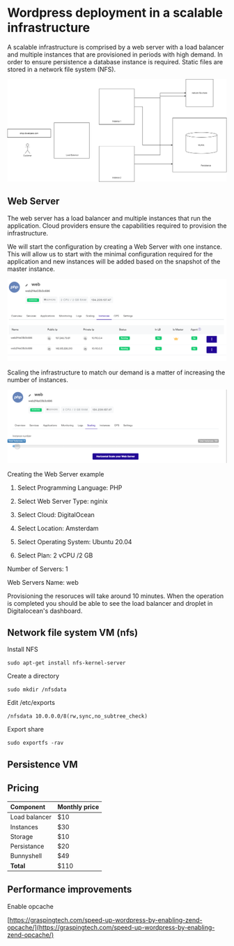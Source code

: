 # Wordpress deployment in a scalable infrastructure

A scalable infrastructure is comprised by a web server with a load balancer and multiple instances that are provisioned in periods with high demand. In order to ensure persistence a database instance is required. Static files are stored in a network file system \(NFS\).

![horizontal scalable infrastructura](.gitbook/assets/webservers-horizontal-scale.png)

## Web Server

The web server has a load balancer and multiple instances that run the application. Cloud providers ensure the capabilities required to provision the infrastructure.

We will start the configuration by creating a Web Server with one instance. This will allow us to start with the minimal configuration required for the application and new instances will be added based on the snapshot of the master instance.

![A web server running PHP applications with two instances](.gitbook/assets/image.png)

Scaling the infrastructure to match our demand is a matter of increasing the number of instances.

![Scaling](.gitbook/assets/image%20%281%29.png)

Creating the Web Server example

1. Select Programming Language: PHP

2. Select Web Server Type: nginix

3. Select Cloud: DigitalOcean

4. Select Location: Amsterdam

5. Select Operating System: Ubuntu 20.04

6. Select Plan: 2 vCPU /2 GB

Number of Servers: 1

Web Servers Name: web

Provisioning the resoruces will take around 10 minutes. When the operation is completed you should be able to see the load balancer and droplet in Digitalocean's dashboard.

## Network file system VM \(nfs\)

Install NFS

```text
sudo apt-get install nfs-kernel-server
```

Create a directory

```text
sudo mkdir /nfsdata
```

Edit /etc/exports

```text
/nfsdata 10.0.0.0/8(rw,sync,no_subtree_check)
```

Export share

```text
sudo exportfs -rav
```

## Persistence VM

## Pricing

| Component | Monthly price |
| :--- | :--- |
| Load balancer | $10 |
| Instances  | $30 |
| Storage | $10 |
| Persistance | $20 |
| Bunnyshell | $49 |
| **Total** | $110 |

## Performance improvements

Enable opcache

[https://graspingtech.com/speed-up-wordpress-by-enabling-zend-opcache/](https://graspingtech.com/speed-up-wordpress-by-enabling-zend-opcache/)

